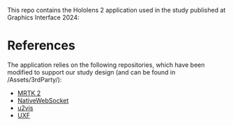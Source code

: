 This repo contains the Hololens 2 application used in the study published at Graphics Interface 2024:
<insert author information here>

# References

The application relies on the following repositories, which have been modified to support our study design (and can be found in /Assets/3rdParty/):
- [MRTK 2](https://github.com/microsoft/MixedRealityToolkit)
- [NativeWebSocket](https://github.com/endel/NativeWebSocket)
- [u2vis](https://github.com/imldresden/u2vis)
- [UXF](https://github.com/immersivecognition/unity-experiment-framework)
